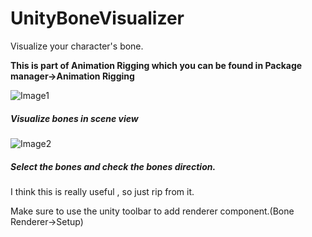 # UnityBoneVisualizer

 Visualize your character's bone.

**This is part of Animation Rigging which you can be found in Package manager->Animation Rigging**

![Image1](https://i.ibb.co/TqKymS5/image.png)

##### Visualize bones in scene view

![Image2](https://i.ibb.co/jJBkq24/image2.png)

##### Select the bones and check the bones direction.

I think this is really useful , so just rip from it.

Make sure to use the unity toolbar to add renderer component.(Bone Renderer->Setup)


